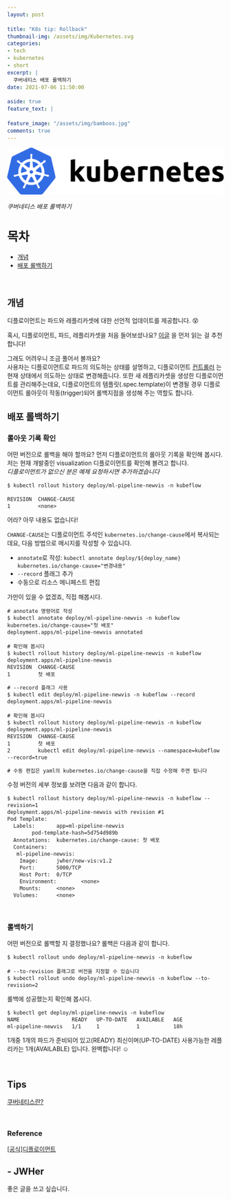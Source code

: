 ```yaml
---
layout: post

title: "K8s tip: Rollback"
thumbnail-img: /assets/img/Kubernetes.svg
categories:
- tech
- kubernetes
- short
excerpt: |
  쿠버네티스 배포 롤백하기
date: 2021-07-06 11:50:00 

aside: true
feature_text: |

feature_image: "/assets/img/bamboos.jpg"
comments: true
---
```


<!-- more -->

<!-- image repository: https://raw.githubusercontent.com/JWHer/jwher.github.io/master/_posts/images/ -->

![Alt](https://raw.githubusercontent.com/JWHer/jwher.github.io/master/_posts/images/kubernetes.png "kubernetes")

*쿠버네티스 배포 롤백하기*  

# 목차
* [개념](#개념)
* [배포 롤백하기](#배포-롤백하기)

<br/>

## 개념
디플로이먼트는 파드와 레플리카셋에 대한 선언적 업데이트를 제공합니다. 😵  

혹시, 디플로이먼트, 파드, 레플리카셋을 처음 들어보셨나요?
[이글][wellcometokubernetes] 을 먼저 읽는 걸 추천합니다!  

그래도 어려우니 조금 풀어서 볼까요?  
사용자는 디플로이먼트로 파드의 의도하는 상태를 설명하고, 디플로이먼트 [컨트롤러](https://kubernetes.io/ko/docs/concepts/architecture/controller/)
는 현재 상태에서 의도하는 상태로 변경해줍니다.
또한 새 레플리카셋을 생성한 디플로이먼트를 관리해주는데요,
디플로이먼트의 템플릿(.spec.template)이 변경될 경우 디플로이먼트 롤아웃이 작동(trigger)되어
롤백지점을 생성해 주는 역할도 합니다.
<br/>

## 배포 롤백하기

### 롤아웃 기록 확인

어떤 버전으로 롤백을 해야 할까요?
먼저 디플로이먼트의 롤아웃 기록을 확인해 봅시다.  
저는 현재 개발중인 visualization 디플로이먼트를 확인해 볼려고 합니다.  
*디플로이먼트가 없으신 분은 예제 요청하시면 추가하겠습니다*  
```shell
$ kubectl rollout history deploy/ml-pipeline-newvis -n kubeflow

REVISION  CHANGE-CAUSE
1         <none>
```

어라? 아무 내용도 없습니다!  

```CHANGE-CAUSE```는 디플로이먼트 주석인 ```kubernetes.io/change-cause```에서
복사되는데요, 다음 방법으로 메시지를 작성할 수 있습니다.
* ```annotate```로 작성: ```kubectl annotate deploy/${deploy_name} kubernetes.io/change-cause="변경내용"```
* ```--record``` 플래그 추가
* 수동으로 리소스 메니페스트 편집

가만이 있을 수 없겠죠, 직접 해봅시다.
```shell
# annotate 명령어로 작성
$ kubectl annotate deploy/ml-pipeline-newvis -n kubeflow kubernetes.io/change-cause="첫 배포"
deployment.apps/ml-pipeline-newvis annotated

# 확인해 봅시다
$ kubectl rollout history deploy/ml-pipeline-newvis -n kubeflow  deployment.apps/ml-pipeline-newvis
REVISION  CHANGE-CAUSE
1         첫 배포
```
  
  
```shell
# --record 플래그 사용
$ kubectl edit deploy/ml-pipeline-newvis -n kubeflow --record
deployment.apps/ml-pipeline-newvis

# 확인해 봅시다
$ kubectl rollout history deploy/ml-pipeline-newvis -n kubeflow  deployment.apps/ml-pipeline-newvis
REVISION  CHANGE-CAUSE
1         첫 배포
2         kubectl edit deploy/ml-pipeline-newvis --namespace=kubeflow --record=true
```
  
  
```shell
# 수동 편집은 yaml의 kubernetes.io/change-cause을 직접 수정해 주면 됩니다
```
  
  
수정 버전의 세부 정보를 보려면 다음과 같이 합니다.
```shell
$ kubectl rollout history deploy/ml-pipeline-newvis -n kubeflow --revision=1
deployment.apps/ml-pipeline-newvis with revision #1
Pod Template:
  Labels:       app=ml-pipeline-newvis
        pod-template-hash=5d754d989b
  Annotations:  kubernetes.io/change-cause: 첫 배포
  Containers:
   ml-pipeline-newvis:
    Image:      jwher/new-vis:v1.2
    Port:       5000/TCP
    Host Port:  0/TCP
    Environment:        <none>
    Mounts:     <none>
  Volumes:      <none>
```
<br/>

### 롤백하기

어떤 버전으로 롤백할 지 결정했나요? 롤백은 다음과 같이 합니다.
```shell
$ kubectl rollout undo deploy/ml-pipeline-newvis -n kubeflow

# --to-revision 플래그로 버전을 지정할 수 있습니다
$ kubectl rollout undo deploy/ml-pipeline-newvis -n kubeflow --to-revision=2
```
  
  
롤백에 성공했는지 확인해 봅시다.
```shell
$ kubectl get deploy/ml-pipeline-newvis -n kubeflow
NAME                 READY   UP-TO-DATE   AVAILABLE   AGE
ml-pipeline-newvis   1/1     1            1           18h
```
1개중 1개의 파드가 준비되어 있고(READY) 최신이며(UP-TO-DATE)
사용가능한 레플리카는 1개(AVAILABLE) 입니다.
완벽합니다! :relaxed:

<br/>

## Tips

[쿠버네티스란?](wellcometokubernetes)

<br/>

### Reference  

[[공식]디플로이먼트](https://kubernetes.io/ko/docs/concepts/workloads/controllers/deployment/)

[wellcometokubernetes]: https://jwher.github.io/2021-04-12-welcome-to-kubernetes/  

## - JWHer  
좋은 글을 쓰고 싶습니다.

<!-- update log -->
<!--
본문에 추가할 내용을 적는다.
-->
